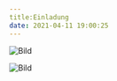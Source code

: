 ```yaml
---
title:Einladung
date: 2021-04-11 19:00:25
---
```


![Bild](/images/Einladung_010421.jpg)

![Bild](/images/Einladung_020421.jpg)

